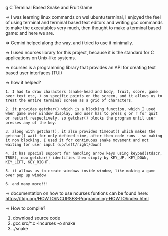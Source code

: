 g C Terminal Based Snake and Fruit Game

=> I was learning linux commands on wsl ubuntu terminal, I enjoyed the feel of using terminal and terminal based text editors and writing gcc commands to make the executables very much, then thought to make a terminal based game: and here we are.

=> Gemini helped along the way, and i tried to use it minimally.

=> I used ncurses library for this project, because it is the standard for C applications on Unix-like systems.

=> ncurses is a programming library that provides an API for creating text based user interfaces (TUI)

=> how it helped?

    1. I had to draw characters (snake-head and body, fruit, score, game over text etc,.) on specific points on the screen, and it allows us to treat the entire terminal screen as a grid of characters.

    2. it provides getchar() which is a blocking function, which I used when game over window display, and user has to press q or r for quit or restart respectively, so getchar() blocks the program until user presses any of the key.

    3. along with getchar(), it also provides timeout() which makes the getchar() wait for only defined time, after then code runs - so making it non blocking, I used it for continuous snake movement and not waiting for user input (up/left/right/down)

    4. it has special support for handling arrow keys using keypad(stdscr, TRUE), now getchar() identifies them simply by KEY_UP, KEY_DOWN, KEY_LEFT, KEY_RIGHT.

    5. it allows us to create windows inside window, like making a game over pop up window

    6. and many more!!!

=> documentation on how to use ncurses funtions can be found here: https://tldp.org/HOWTO/NCURSES-Programming-HOWTO/index.html

=> How to compile?

1. download source code
2. gcc src/*.c -lncurses -o snake
3. ./snake
